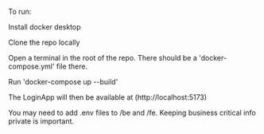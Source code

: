 To run:

Install docker desktop

Clone the repo locally

Open a terminal in the root of the repo. There should be a 'docker-compose.yml' file there.

Run 'docker-compose up --build'

The LoginApp will then be available at (http://localhost:5173)

You may need to add .env files to /be and /fe.
Keeping business critical info private is important.
